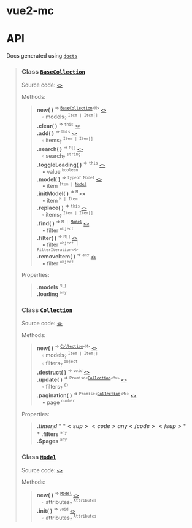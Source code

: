 # vue2-mc

API
===
Docs generated using [`docts`](https://github.com/charto/docts)
>
> <a name="api-BaseCollection"></a>
> ### Class [`BaseCollection`](#api-BaseCollection)
> Source code: [`<>`](http:///blob/support/docs/src/modules/BaseCollection.ts#L7-L88)  
>  
> Methods:  
> > **new( )** <sup>&rArr; <code>[BaseCollection](#api-BaseCollection)&lt;M&gt;</code></sup> [`<>`](http:///blob/support/docs/src/modules/BaseCollection.ts#L11-L16)  
> > &emsp;&#x25ab; models<sub>?</sub> <sup><code>Item | Item[]</code></sup>  
> > **.clear( )** <sup>&rArr; <code>this</code></sup> [`<>`](http:///blob/support/docs/src/modules/BaseCollection.ts#L18-L21)  
> > **.add( )** <sup>&rArr; <code>this</code></sup> [`<>`](http:///blob/support/docs/src/modules/BaseCollection.ts#L23-L32)  
> > &emsp;&#x25ab; items<sub>?</sub> <sup><code>Item | Item[]</code></sup>  
> > **.search( )** <sup>&rArr; <code>M[]</code></sup> [`<>`](http:///blob/support/docs/src/modules/BaseCollection.ts#L34-L40)  
> > &emsp;&#x25ab; search<sub>?</sub> <sup><code>string</code></sup>  
> > **.toggleLoading( )** <sup>&rArr; <code>this</code></sup> [`<>`](http:///blob/support/docs/src/modules/BaseCollection.ts#L42-L45)  
> > &emsp;&#x25aa; value <sup><code>boolean</code></sup>  
> > **.model( )** <sup>&rArr; <code>typeof Model</code></sup> [`<>`](http:///blob/support/docs/src/modules/BaseCollection.ts#L47-L49)  
> > &emsp;&#x25aa; item <sup><code>Item | [Model](#api-Model)</code></sup>  
> > **.initModel( )** <sup>&rArr; <code>M</code></sup> [`<>`](http:///blob/support/docs/src/modules/BaseCollection.ts#L51-L56)  
> > &emsp;&#x25aa; item <sup><code>M | Item</code></sup>  
> > **.replace( )** <sup>&rArr; <code>this</code></sup> [`<>`](http:///blob/support/docs/src/modules/BaseCollection.ts#L63-L65)  
> > &emsp;&#x25ab; items<sub>?</sub> <sup><code>Item | Item[]</code></sup>  
> > **.find( )** <sup>&rArr; <code>M | [Model](#api-Model)</code></sup> [`<>`](http:///blob/support/docs/src/modules/BaseCollection.ts#L67-L69)  
> > &emsp;&#x25aa; filter <sup><code>object</code></sup>  
> > **.filter( )** <sup>&rArr; <code>M[]</code></sup> [`<>`](http:///blob/support/docs/src/modules/BaseCollection.ts#L71-L78)  
> > &emsp;&#x25aa; filter <sup><code>object | FilterIteration&lt;M&gt;</code></sup>  
> > **.removeItem( )** <sup>&rArr; <code>any</code></sup> [`<>`](http:///blob/support/docs/src/modules/BaseCollection.ts#L80-L87)  
> > &emsp;&#x25aa; filter <sup><code>object</code></sup>  
>  
> Properties:  
> > **.models** <sup><code>M[]</code></sup>  
> > **.loading** <sup><code>any</code></sup>  
>
> <a name="api-Collection"></a>
> ### Class [`Collection`](#api-Collection)
> Source code: [`<>`](http:///blob/support/docs/src/modules/Collection.ts#L8-L85)  
>  
> Methods:  
> > **new( )** <sup>&rArr; <code>[Collection](#api-Collection)&lt;M&gt;</code></sup> [`<>`](http:///blob/support/docs/src/modules/Collection.ts#L13-L16)  
> > &emsp;&#x25ab; models<sub>?</sub> <sup><code>Item | Item[]</code></sup>  
> > &emsp;&#x25ab; filters<sub>?</sub> <sup><code>object</code></sup>  
> > **.destruct( )** <sup>&rArr; <code>void</code></sup> [`<>`](http:///blob/support/docs/src/modules/Collection.ts#L54-L57)  
> > **.update( )** <sup>&rArr; <code>Promise&lt;[Collection](#api-Collection)&lt;M&gt;&gt;</code></sup> [`<>`](http:///blob/support/docs/src/modules/Collection.ts#L59-L76)  
> > &emsp;&#x25ab; filters<sub>?</sub> <sup><code>{}</code></sup>  
> > **.pagination( )** <sup>&rArr; <code>Promise&lt;[Collection](#api-Collection)&lt;M&gt;&gt;</code></sup> [`<>`](http:///blob/support/docs/src/modules/Collection.ts#L78-L80)  
> > &emsp;&#x25aa; page <sup><code>number</code></sup>  
>  
> Properties:  
> > **.$timer_id** <sup><code>any</code></sup>  
> > **.$filters** <sup><code>any</code></sup>  
> > **.$pages** <sup><code>any</code></sup>  
>
> <a name="api-Model"></a>
> ### Class [`Model`](#api-Model)
> Source code: [`<>`](http:///blob/support/docs/src/modules/Model.ts#L4-L22)  
>  
> Methods:  
> > **new( )** <sup>&rArr; <code>[Model](#api-Model)</code></sup> [`<>`](http:///blob/support/docs/src/modules/Model.ts#L11-L13)  
> > &emsp;&#x25ab; attributes<sub>?</sub> <sup><code>Attributes</code></sup>  
> > **.init( )** <sup>&rArr; <code>void</code></sup> [`<>`](http:///blob/support/docs/src/modules/Model.ts#L5-L9)  
> > &emsp;&#x25ab; attributes<sub>?</sub> <sup><code>Attributes</code></sup>  
